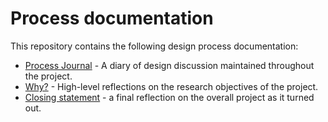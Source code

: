 # Process documentation

This repository contains the following design process documentation:

- [Process Journal](./process-journal.md) - A diary of design discussion maintained throughout the project.
- [Why?](./why.md) - High-level reflections on the research objectives of the project.
- [Closing statement](./closing-statement.md) - a final reflection on the overall project as it turned out.
